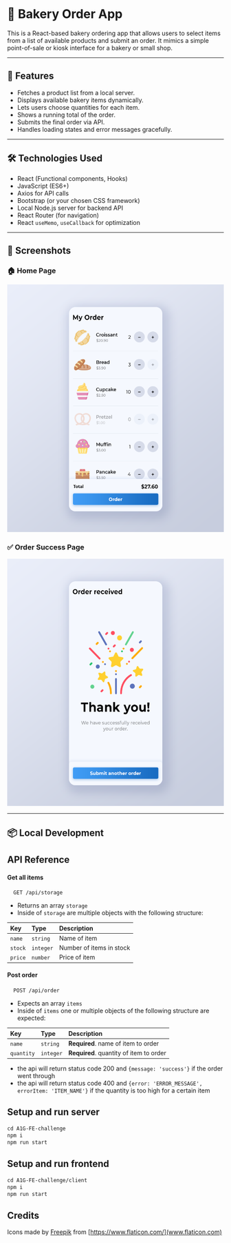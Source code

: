 # 🧁 Bakery Order App

This is a React-based bakery ordering app that allows users to select items from a list of available products and submit an order. It mimics a simple point-of-sale or kiosk interface for a bakery or small shop.

---

## 🚀 Features

- Fetches a product list from a local server.
- Displays available bakery items dynamically.
- Lets users choose quantities for each item.
- Shows a running total of the order.
- Submits the final order via API.
- Handles loading states and error messages gracefully.

---

## 🛠️ Technologies Used

- React (Functional components, Hooks)
- JavaScript (ES6+)
- Axios for API calls
- Bootstrap (or your chosen CSS framework)
- Local Node.js server for backend API
- React Router (for navigation)
- React `useMemo`, `useCallback` for optimization

---

## 📸 Screenshots

### 🏠 Home Page

![Home Page](./client/public/assets/screens/index.png)

### ✅ Order Success Page

![Success Page](.//client/public/assets/screens/success.png)

---

## 📦 Local Development

## API Reference

#### Get all items

```http
  GET /api/storage
```

- Returns an array `storage`
- Inside of `storage` are multiple objects with the following structure:

| Key | Type | Description |
| :-------- | :------- | :--- |
| `name` | `string` | Name of item |
| `stock` | `integer` | Number of items in stock |
| `price` | `number` | Price of item |

#### Post order

```http
  POST /api/order
```

- Expects an array `items`
- Inside of `items` one or multiple objects of the following structure are expected:

| Key | Type | Description |
| :--- | :--- | :--- |
| `name` | `string` | **Required**. name of item to order |
| `quantity` | `integer` | **Required**. quantity of item to order |

- the api will return status code 200 and `{message: 'success'}` if the order went through
- the api will return status code 400 and `{error: 'ERROR_MESSAGE', errorItem: 'ITEM_NAME'}` if the quantity is too high for a certain item

## Setup and run server
```
cd A1G-FE-challenge
npm i
npm run start
```

## Setup and run frontend
```
cd A1G-FE-challenge/client
npm i
npm run start
```


## Credits

Icons made by [Freepik](https://www.freepik.com)</a> from [https://www.flaticon.com/](www.flaticon.com)
